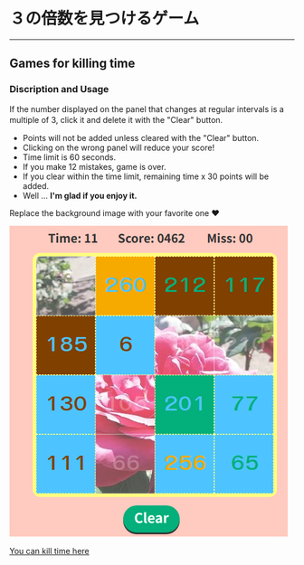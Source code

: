 # ３の倍数を見つけるゲーム  

---  

## Games for killing time

### Discription and Usage

If the number displayed on the panel that changes at regular intervals is a multiple of 3, click it and delete it with the "Clear" button.　　

- Points will not be added unless cleared with the "Clear" button.
- Clicking on the wrong panel will reduce your score!
- Time limit is 60 seconds.
- If you make 12 mistakes, game is over.
- If you clear within the time limit, remaining time x 30 points will be added.
- Well ... **I'm glad if you enjoy it.**

Replace the background image with your favorite one :heart:  

![sample image](sample.png)

[You can kill time here](https://multiple-of-3.azurewebsites.net/)
